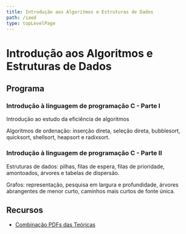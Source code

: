 ```yaml
---
title: Introdução aos Algoritmos e Estruturas de Dados
path: /iaed
type: topLevelPage
---
```


# Introdução aos Algoritmos e Estruturas de Dados

## Programa

### Introdução à linguagem de programação C - Parte I

Introdução ao estudo da eficiência de algoritmos

Algoritmos de ordenação: inserção direta, seleção direta, bubblesort, quicksort, shellsort, heapsort e radixsort.

### Introdução à linguagem de programação C - Parte II

Estruturas de dados: pilhas, filas de espera, filas de prioridade, amontoados, árvores e tabelas de dispersão.

Grafos: representação, pesquisa em largura e profundidade, árvores abrangentes de menor curto, caminhos mais curtos de fonte única.

## Recursos

- [Combinação PDFs das Teóricas](https://s.rafael.ovh/iaedteoricas)

